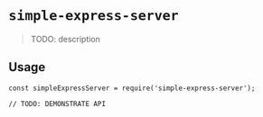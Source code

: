 # `simple-express-server`

> TODO: description

## Usage

```
const simpleExpressServer = require('simple-express-server');

// TODO: DEMONSTRATE API
```
